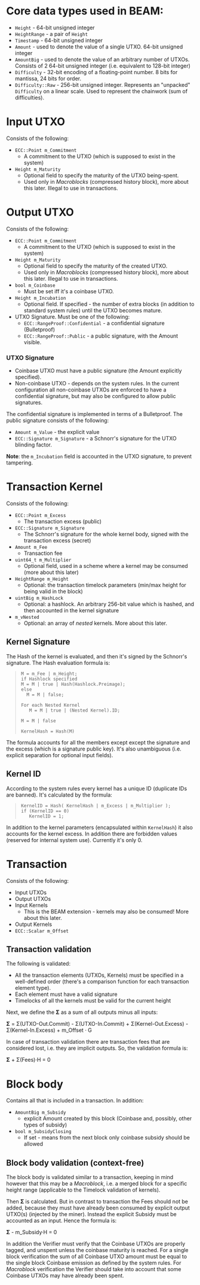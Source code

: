 # Core data types used in BEAM:
* `Height` - 64-bit unsigned integer
* `HeightRange` - a pair of `Height`
* `Timestamp` - 64-bit unsigned integer
* `Amount` - used to denote the value of a single UTXO. 64-bit unsigned integer
* `AmountBig` - used to denote the value of an arbitrary number of UTXOs. Consists of 2 64-bit unsigned integer (i.e. equivalent to 128-bit integer)
* `Difficulty` - 32-bit encoding of a floating-point number. 8 bits for mantissa, 24 bits for order.
* `Difficulty::Raw` - 256-bit unsigned integer. Represents an "unpacked" `Difficulty` on a linear scale. Used to represent the chainwork (sum of difficulties).


# Input UTXO

Consists of the following:
* `ECC::Point m_Commitment`
   * A commitment to the UTXO (which is supposed to exist in the system)
* `Height m_Maturity`
   * Optional field to specify the maturity of the UTXO being-spent.
   * Used only in _Macroblocks_ (compressed history block), more about this later. Illegal to use in transactions.

# Output UTXO

Consists of the following:
* `ECC::Point m_Commitment`
   * A commitment to the UTXO (which is supposed to exist in the system)
* `Height m_Maturity`
   * Optional field to specify the maturity of the created UTXO.
   * Used only in _Macroblocks_ (compressed history block), more about this later. Illegal to use in transactions.
* `bool m_Coinbase`
   * Must be set iff it's a coinbase UTXO.
* `Height m_Incubation`
   * Optional field. If specified - the number of extra blocks (in addition to standard system rules) until the UTXO becomes mature.
* UTXO Signature. Must be one of the following:
   * `ECC::RangeProof::Confidential` - a confidential signature (Bulletproof)
   * `ECC::RangeProof::Public` - a public signature, with the Amount visible.

### UTXO Signature

* Coinbase UTXO must have a public signature (the Amount explicitly specified).
* Non-coinbase UTXO - depends on the system rules. In the current configuration all non-coinbase UTXOs are enforced to have a confidential signature, but may also be configured to allow public signatures.

The confidential signature is implemented in terms of a Bulletproof. The public signature consists of the following:
* `Amount m_Value` - the explicit value
* `ECC::Signature m_Signature` - a Schnorr's signature for the UTXO blinding factor.

**Note**: the `m_Incubation` field is accounted in the UTXO signature, to prevent tampering.

# Transaction Kernel

Consists of the following:
* `ECC::Point m_Excess`
   * The transaction excess (public)
* `ECC::Signature m_Signature`
   * The Schnorr's signature for the whole kernel body, signed with the transaction excess (secret)
* `Amount m_Fee`
   * Transaction fee
* `uint64_t m_Multiplier`
   * Optional field, used in a scheme where a kernel may be consumed (more about this later)
* `HeightRange m_Height`
   * Optional: the transaction timelock parameters (min/max height for being valid in the block)
* `uintBig m_HashLock`
   * Optional: a hashlock. An arbitrary 256-bit value which is hashed, and then accounted in the kernel signature
* `m_vNested`
   * Optional: an array of _nested_ kernels. More about this later.

## Kernel Signature

The Hash of the kernel is evaluated, and then it's signed by the Schnorr's signature. The Hash evaluation formula is:

>     M = m_Fee | m_Height;
>     if Hashlock specified
>     M = M | true | Hash(Hashlock.Preimage);
>     else
>       M = M | false;
> 
>     For each Nested Kernel
>        M = M | true | (Nested Kernel).ID;
> 
>     M = M | false
> 
>     KernelHash = Hash(M)

The formula accounts for all the members except except the signature and the excess (which is a signature public key). It's also unambiguous (i.e. explicit separation for optional input fields).

## Kernel ID

According to the system rules every kernel has a unique ID (duplicate IDs are banned). It's calculated by the formula:
>     KernelID = Hash( KernelHash | m_Excess | m_Multiplier );
>     if (KernelID == 0)
>        KernelID = 1;
In addition to the kernel parameters (encapsulated within `KernelHash`) it also accounts for the kernel excess.
In addition there are forbidden values (reserved for internal system use). Currently it's only 0.

# Transaction
Consists of the following:
 * Input UTXOs
 * Output UTXOs
 * Input Kernels
    * This is the BEAM extension - kernels may also be consumed! More about this later.
 * Output Kernels
 * `ECC::Scalar m_Offset`

## Transaction validation

The following is validated:
* All the transaction elements (UTXOs, Kernels) must be specified in a well-defined order (there's a comparison function for each transaction element type).
* Each element must have a valid signature
* Timelocks of all the kernels must be valid for the current height

Next, we define the <b>&Sigma;</b> as a sum of all outputs minus all inputs:

<b>&Sigma;</b> = &Sigma;(UTXO-Out.Commit) - &Sigma;(UTXO-In.Commit) + &Sigma;(Kernel-Out.Excess) - &Sigma;(Kernel-In.Excess) + m_Offset &middot; G

In case of transaction validation there are transaction fees that are considered lost, i.e. they are implicit outputs. So, the validation formula is:

<b>&Sigma;</b> + &Sigma;(Fees)&middot;H = 0

# Block body
Contains all that is included in a transaction. In addition:
* `AmountBig m_Subsidy`
  * explicit Amount created by this block (Coinbase and, possibly, other types of subsidy)
* `bool m_SubsidyClosing`
  * If set - means from the next block only coinbase subsidy should be allowed

## Block body validation (context-free)

The block body is validated similar to a transaction, keeping in mind however that this may be a _Macroblock_, i.e. a merged block for a specific height range (applicable to the Timelock validation of kernels).

Then <b>&Sigma;</b> is calculated. But in contrast to transaction the Fees should not be added, because they must have already been consumed by explicit output UTXO(s) (injected by the miner). Instead the explicit Subsidy must be accounted as an input. Hence the formula is:

<b>&Sigma;</b> - m_Subsidy&middot;H = 0

In addition the Verifier must verify that the Coinbase UTXOs are properly tagged, and unspent unless the coinbase maturity is reached.
For a single block verification the sum of all Coinbase UTXO amount must be equal to the single block Coinbase emission as defined by the system rules.
For _Macroblock_ verification the Verifier should take into account that some Coinbase UTXOs may have already been spent.

